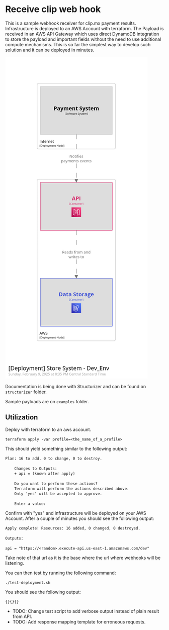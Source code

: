# Receive clip web hook

This is a sample webhook receiver for clip.mx payment results. Infrastructure is deployed to an AWS Account with terraform. The Payload is received in an AWS API Gateway which uses direct DynamoDB integration to store the payload and important fields without the need to use additional compute mechanisms. This is so far the simplest way to develop such solution and it can be deployed in minutes.

![Deployment](structurizr-1-Deployment-002.png)

Documentation is being done with Structurizer and can be found on `structurizer` folder.

Sample payloads are on `examples` folder.

## Utilization

Deploy with terraform to an aws account.

    terraform apply -var profile=<the_name_of_a_profile>

This should yield something similar to the following output:

    Plan: 16 to add, 0 to change, 0 to destroy.

        Changes to Outputs:
        + api = (known after apply)

        Do you want to perform these actions?
        Terraform will perform the actions described above.
        Only 'yes' will be accepted to approve.

        Enter a value: 

Confirm with "yes" and infrastructure will be deployed on your AWS Account. After a couple of minutes you should see the following output:

    Apply complete! Resources: 16 added, 0 changed, 0 destroyed.

    Outputs:

    api = "https://<random>.execute-api.us-east-1.amazonaws.com/dev"

Take note of that url as it is the base where the url where webhooks will be listening.

You can then test by running the following command:

    ./test-deployment.sh

You should see the following output:

    {}{}{}

* TODO: Change test script to add verbose output instead of plain result from API.
* TODO: Add response mapping template for erroneous requests.